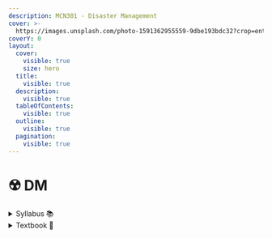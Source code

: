 ```yaml
---
description: MCN301 - Disaster Management
cover: >-
  https://images.unsplash.com/photo-1591362955559-9dbe193bdc32?crop=entropy&cs=srgb&fm=jpg&ixid=M3wxOTcwMjR8MHwxfHNlYXJjaHw3fHxmbG9vZHxlbnwwfHx8fDE3MTkwNTI5NzF8MA&ixlib=rb-4.0.3&q=85
coverY: 0
layout:
  cover:
    visible: true
    size: hero
  title:
    visible: true
  description:
    visible: true
  tableOfContents:
    visible: true
  outline:
    visible: true
  pagination:
    visible: true
---
```


# ☢️ DM

<details>

<summary>Syllabus 📚</summary>

[MCN301](https://drive.google.com/file/d/1zyt6QnDBJPU\_7WlP2bPwkAwkHk1tP6AS/view?usp=drive\_link)👈

</details>

<details>

<summary>Textbook 📖</summary>

[DM Textbook](https://drive.google.com/drive/folders/15vydPdXNYJ7c32zOD6N6J4U1mHCaSLP7?usp=drive_link)👈

</details>
